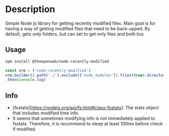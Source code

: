 # Description

Simple Node js library for getting recently modified files.
Main goal is for having a way of getting modified files that need to be back-upped.
By default, gets only folders, but can set to get only files and both too.

## Usage

```bash
npm install @theopenweb/node-recently-modified
```

```js
const nrm = ('node-recently-modified')
nrm.builder().path('./').exclude(['node_modules']).files(true).directories(false).newerThan(Date.now()).logging(true).exec()
.then(console.log)
```

## Info

- [fsstats][https://nodejs.org/api/fs.html#class-fsstats]: The stats object that includes modified time info.
- It seems that sometimes modifying info is not immediately applied to fsstats. Therefore, it is recommend to sleep at least 100ms before check if modified.
